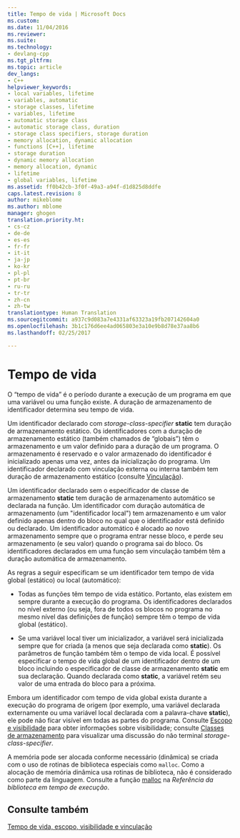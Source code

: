 ```yaml
---
title: Tempo de vida | Microsoft Docs
ms.custom: 
ms.date: 11/04/2016
ms.reviewer: 
ms.suite: 
ms.technology:
- devlang-cpp
ms.tgt_pltfrm: 
ms.topic: article
dev_langs:
- C++
helpviewer_keywords:
- local variables, lifetime
- variables, automatic
- storage classes, lifetime
- variables, lifetime
- automatic storage class
- automatic storage class, duration
- storage class specifiers, storage duration
- memory allocation, dynamic allocation
- functions [C++], lifetime
- storage duration
- dynamic memory allocation
- memory allocation, dynamic
- lifetime
- global variables, lifetime
ms.assetid: ff0b42cb-3f0f-49a3-a94f-d1d825d8ddfe
caps.latest.revision: 8
author: mikeblome
ms.author: mblome
manager: ghogen
translation.priority.ht:
- cs-cz
- de-de
- es-es
- fr-fr
- it-it
- ja-jp
- ko-kr
- pl-pl
- pt-br
- ru-ru
- tr-tr
- zh-cn
- zh-tw
translationtype: Human Translation
ms.sourcegitcommit: a937c9d083a7e4331af63323a19fb207142604a0
ms.openlocfilehash: 3b1c176d6ee4ad065803e3a10e9b8d78e37aa8b6
ms.lasthandoff: 02/25/2017

---
```

# <a name="lifetime"></a>Tempo de vida
O “tempo de vida” é o período durante a execução de um programa em que uma variável ou uma função existe. A duração de armazenamento de identificador determina seu tempo de vida.  
  
 Um identificador declarado com *storage-class-specifier* **static** tem duração de armazenamento estático. Os identificadores com a duração de armazenamento estático (também chamados de “globais”) têm o armazenamento e um valor definido para a duração de um programa. O armazenamento é reservado e o valor armazenado do identificador é inicializado apenas uma vez, antes da inicialização do programa. Um identificador declarado com vinculação externa ou interna também tem duração de armazenamento estático (consulte [Vinculação](../c-language/linkage.md)).  
  
 Um identificador declarado sem o especificador de classe de armazenamento **static** tem duração de armazenamento automático se declarada na função. Um identificador com duração automática de armazenamento (um "identificador local") tem armazenamento e um valor definido apenas dentro do bloco no qual que o identificador está definido ou declarado. Um identificador automático é alocado ao novo armazenamento sempre que o programa entrar nesse bloco, e perde seu armazenamento (e seu valor) quando o programa sai do bloco. Os identificadores declarados em uma função sem vinculação também têm a duração automática de armazenamento.  
  
 As regras a seguir especificam se um identificador tem tempo de vida global (estático) ou local (automático):  
  
-   Todas as funções têm tempo de vida estático. Portanto, elas existem em sempre durante a execução do programa. Os identificadores declarados no nível externo (ou seja, fora de todos os blocos no programa no mesmo nível das definições de função) sempre têm o tempo de vida global (estático).  
  
-   Se uma variável local tiver um inicializador, a variável será inicializada sempre que for criada (a menos que seja declarada como **static**). Os parâmetros de função também têm o tempo de vida local. É possível especificar o tempo de vida global de um identificador dentro de um bloco incluindo o especificador de classe de armazenamento **static** em sua declaração. Quando declarada como **static**, a variável retém seu valor de uma entrada do bloco para a próxima.  
  
 Embora um identificador com tempo de vida global exista durante a execução do programa de origem (por exemplo, uma variável declarada externamente ou uma variável local declarada com a palavra-chave **static**), ele pode não ficar visível em todas as partes do programa. Consulte [Escopo e visibilidade](../c-language/scope-and-visibility.md) para obter informações sobre visibilidade; consulte [Classes de armazenamento](../c-language/c-storage-classes.md) para visualizar uma discussão do não terminal *storage-class-specifier*.  
  
 A memória pode ser alocada conforme necessário (dinâmica) se criada com o uso de rotinas de biblioteca especiais como `malloc`. Como a alocação de memória dinâmica usa rotinas de biblioteca, não é considerado como parte da linguagem. Consulte a função [malloc](../c-runtime-library/reference/malloc.md) na *Referência da biblioteca em tempo de execução*.  
  
## <a name="see-also"></a>Consulte também  
 [Tempo de vida, escopo, visibilidade e vinculação](../c-language/lifetime-scope-visibility-and-linkage.md)
